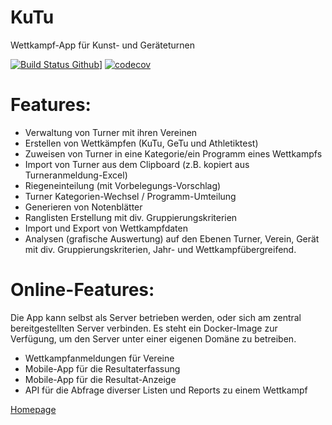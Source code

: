 # KuTu
Wettkampf-App für Kunst- und Geräteturnen

[![Build Status Github](https://github.com/luechtdiode/KuTu/actions/workflows/build-pipeline.yml/badge.svg)](https://github.com/luechtdiode/KuTu/actions/workflows/build-pipeline.yml/badge.svg)]
[![codecov](https://codecov.io/gh/luechtdiode/KuTu/branch/master/graph/badge.svg?token=MHS3C84GA5)](https://codecov.io/gh/luechtdiode/KuTu)

# Features:

  * Verwaltung von Turner mit ihren Vereinen
  * Erstellen von Wettkämpfen (KuTu, GeTu und Athletiktest)
  * Zuweisen von Turner in eine Kategorie/ein Programm eines Wettkampfs
  * Import von Turner aus dem Clipboard (z.B. kopiert aus Turneranmeldung-Excel)
  * Riegeneinteilung (mit Vorbelegungs-Vorschlag)
  * Turner Kategorien-Wechsel / Programm-Umteilung
  * Generieren von Notenblätter
  * Ranglisten Erstellung mit div. Gruppierungskriterien
  * Import und Export von Wettkampfdaten
  * Analysen (grafische Auswertung) auf den Ebenen Turner, Verein, Gerät mit div. Gruppierungskriterien, Jahr- und Wettkampfübergreifend.

# Online-Features:
  Die App kann selbst als Server betrieben werden, oder sich am zentral bereitgestellten Server verbinden.
  Es steht ein Docker-Image zur Verfügung, um den Server unter einer eigenen Domäne zu betreiben.
  * Wettkampfanmeldungen für Vereine
  * Mobile-App für die Resultaterfassung
  * Mobile-App für die Resultat-Anzeige
  * API für die Abfrage diverser Listen und Reports zu einem Wettkampf

[Homepage](http://luechtdiode.github.io/KuTu/)
